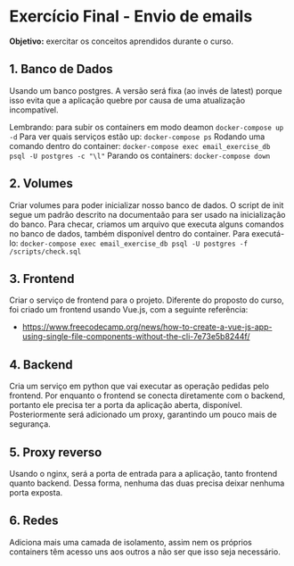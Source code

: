 # Exercício Final - Envio de emails

**Objetivo:** exercitar os conceitos aprendidos durante o curso.

## 1. Banco de Dados
Usando um banco postgres. A versão será fixa (ao invés de latest) porque isso evita que a aplicação quebre por causa de uma atualização incompatível.

Lembrando: para subir os containers em modo deamon `docker-compose up -d`
Para ver quais serviços estão up: `docker-compose ps`
Rodando uma comando dentro do container: `docker-compose exec email_exercise_db psql -U postgres -c "\l"`
Parando os containers: `docker-compose down`

## 2. Volumes
Criar volumes para poder inicializar nosso banco de dados.
O script de init segue um padrão descrito na documentaão para ser usado na inicialização do banco.
Para checar, criamos um arquivo que executa alguns comandos no banco de dados, também disponível dentro do container. Para executá-lo:
`docker-compose exec email_exercise_db psql -U postgres -f /scripts/check.sql`

## 3. Frontend
Criar o serviço de frontend para o projeto.
Diferente do proposto do curso, foi criado um frontend usando Vue.js, com a seguinte referência:
- https://www.freecodecamp.org/news/how-to-create-a-vue-js-app-using-single-file-components-without-the-cli-7e73e5b8244f/

## 4. Backend
Cria um serviço em python que vai executar as operação pedidas pelo frontend. Por enquanto o frontend se conecta diretamente com o backend, portanto ele precisa ter a porta da aplicação aberta, disponível. Posteriormente será adicionado um proxy, garantindo um pouco mais de segurança.

## 5. Proxy reverso
Usando o nginx, será a porta de entrada para a aplicação, tanto frontend quanto backend. Dessa forma, nenhuma das duas precisa deixar nenhuma porta exposta.

## 6. Redes
Adiciona mais uma camada de isolamento, assim nem os próprios containers têm acesso uns aos outros a não ser que isso seja necessário.
